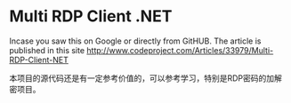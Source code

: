 # Multi RDP Client .NET
Incase you saw this on Google or directly from GitHUB. The article is published in this site
http://www.codeproject.com/Articles/33979/Multi-RDP-Client-NET

本项目的源代码还是有一定参考价值的，可以参考学习，特别是RDP密码的加解密项目。
